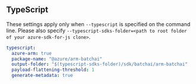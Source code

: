 ## TypeScript

These settings apply only when `--typescript` is specified on the command line.
Please also specify `--typescript-sdks-folder=<path to root folder of your azure-sdk-for-js clone>`.

``` yaml $(typescript)
typescript:
  azure-arm: true
  package-name: "@azure/arm-batchai"
  output-folder: "$(typescript-sdks-folder)/sdk/batchai/arm-batchai"
  payload-flattening-threshold: 1
  generate-metadata: true
```
